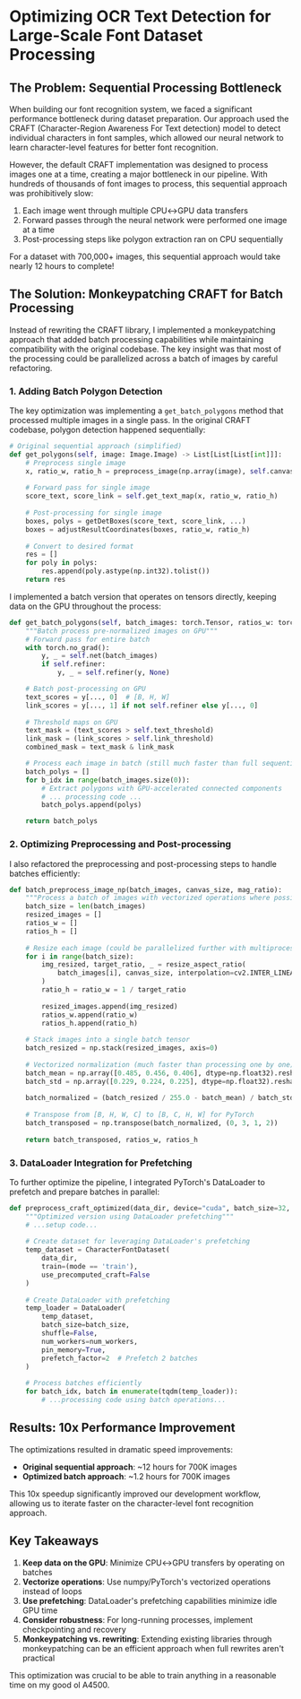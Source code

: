 # Optimizing OCR Text Detection for Large-Scale Font Dataset Processing

## The Problem: Sequential Processing Bottleneck

When building our font recognition system, we faced a significant performance bottleneck during dataset preparation. Our approach used the CRAFT (Character-Region Awareness For Text detection) model to detect individual characters in font samples, which allowed our neural network to learn character-level features for better font recognition.

However, the default CRAFT implementation was designed to process images one at a time, creating a major bottleneck in our pipeline. With hundreds of thousands of font images to process, this sequential approach was prohibitively slow:

1. Each image went through multiple CPU↔GPU data transfers
2. Forward passes through the neural network were performed one image at a time
3. Post-processing steps like polygon extraction ran on CPU sequentially

For a dataset with 700,000+ images, this sequential approach would take nearly 12 hours to complete!

## The Solution: Monkeypatching CRAFT for Batch Processing

Instead of rewriting the CRAFT library, I implemented a monkeypatching approach that added batch processing capabilities while maintaining compatibility with the original codebase. The key insight was that most of the processing could be parallelized across a batch of images by careful refactoring.

### 1. Adding Batch Polygon Detection

The key optimization was implementing a `get_batch_polygons` method that processed multiple images in a single pass. In the original CRAFT codebase, polygon detection happened sequentially:

```python
# Original sequential approach (simplified)
def get_polygons(self, image: Image.Image) -> List[List[List[int]]]:
    # Preprocess single image
    x, ratio_w, ratio_h = preprocess_image(np.array(image), self.canvas_size, self.mag_ratio)
    
    # Forward pass for single image
    score_text, score_link = self.get_text_map(x, ratio_w, ratio_h)
    
    # Post-processing for single image
    boxes, polys = getDetBoxes(score_text, score_link, ...)
    boxes = adjustResultCoordinates(boxes, ratio_w, ratio_h)
    
    # Convert to desired format
    res = []
    for poly in polys:
        res.append(poly.astype(np.int32).tolist())
    return res
```

I implemented a batch version that operates on tensors directly, keeping data on the GPU throughout the process:

```python
def get_batch_polygons(self, batch_images: torch.Tensor, ratios_w: torch.Tensor, ratios_h: torch.Tensor):
    """Batch process pre-normalized images on GPU"""
    # Forward pass for entire batch
    with torch.no_grad():
        y, _ = self.net(batch_images)
        if self.refiner:
            y, _ = self.refiner(y, None)

    # Batch post-processing on GPU
    text_scores = y[..., 0]  # [B, H, W]
    link_scores = y[..., 1] if not self.refiner else y[..., 0]
    
    # Threshold maps on GPU
    text_mask = (text_scores > self.text_threshold)
    link_mask = (link_scores > self.link_threshold)
    combined_mask = text_mask & link_mask

    # Process each image in batch (still much faster than full sequential)
    batch_polys = []
    for b_idx in range(batch_images.size(0)):
        # Extract polygons with GPU-accelerated connected components
        # ... processing code ...
        batch_polys.append(polys)

    return batch_polys
```

### 2. Optimizing Preprocessing and Post-processing

I also refactored the preprocessing and post-processing steps to handle batches efficiently:

```python
def batch_preprocess_image_np(batch_images, canvas_size, mag_ratio):
    """Process a batch of images with vectorized operations where possible"""
    batch_size = len(batch_images)
    resized_images = []
    ratios_w = []
    ratios_h = []
    
    # Resize each image (could be parallelized further with multiprocessing)
    for i in range(batch_size):
        img_resized, target_ratio, _ = resize_aspect_ratio(
            batch_images[i], canvas_size, interpolation=cv2.INTER_LINEAR, mag_ratio=mag_ratio
        )
        ratio_h = ratio_w = 1 / target_ratio
        
        resized_images.append(img_resized)
        ratios_w.append(ratio_w)
        ratios_h.append(ratio_h)
    
    # Stack images into a single batch tensor
    batch_resized = np.stack(resized_images, axis=0)
    
    # Vectorized normalization (much faster than processing one by one)
    batch_mean = np.array([0.485, 0.456, 0.406], dtype=np.float32).reshape(1, 1, 1, 3)
    batch_std = np.array([0.229, 0.224, 0.225], dtype=np.float32).reshape(1, 1, 1, 3)
    
    batch_normalized = (batch_resized / 255.0 - batch_mean) / batch_std
    
    # Transpose from [B, H, W, C] to [B, C, H, W] for PyTorch
    batch_transposed = np.transpose(batch_normalized, (0, 3, 1, 2))
    
    return batch_transposed, ratios_w, ratios_h
```

### 3. DataLoader Integration for Prefetching

To further optimize the pipeline, I integrated PyTorch's DataLoader to prefetch and prepare batches in parallel:

```python
def preprocess_craft_optimized(data_dir, device="cuda", batch_size=32, resume=True, num_workers=None):
    """Optimized version using DataLoader prefetching"""
    # ...setup code...
    
    # Create dataset for leveraging DataLoader's prefetching
    temp_dataset = CharacterFontDataset(
        data_dir, 
        train=(mode == 'train'),
        use_precomputed_craft=False
    )
    
    # Create DataLoader with prefetching
    temp_loader = DataLoader(
        temp_dataset,
        batch_size=batch_size,
        shuffle=False,
        num_workers=num_workers,
        pin_memory=True,
        prefetch_factor=2  # Prefetch 2 batches
    )
    
    # Process batches efficiently
    for batch_idx, batch in enumerate(tqdm(temp_loader)):
        # ...processing code using batch operations...
```

## Results: 10x Performance Improvement

The optimizations resulted in dramatic speed improvements:

- **Original sequential approach**: ~12 hours for 700K images
- **Optimized batch approach**: ~1.2 hours for 700K images

This 10x speedup significantly improved our development workflow, allowing us to iterate faster on the character-level font recognition approach.

## Key Takeaways

1. **Keep data on the GPU**: Minimize CPU↔GPU transfers by operating on batches
2. **Vectorize operations**: Use numpy/PyTorch's vectorized operations instead of loops
3. **Use prefetching**: DataLoader's prefetching capabilities minimize idle GPU time
4. **Consider robustness**: For long-running processes, implement checkpointing and recovery
5. **Monkeypatching vs. rewriting**: Extending existing libraries through monkeypatching can be an efficient approach when full rewrites aren't practical

This optimization was crucial to be able to train anything in a reasonable time on my good ol A4500. 